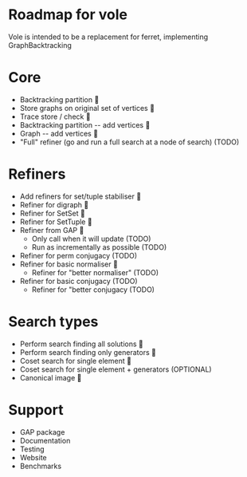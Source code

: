 Roadmap for vole
================

Vole is intended to be a replacement for ferret, implementing GraphBacktracking


Core
======

* Backtracking partition 🎉
* Store graphs on original set of vertices 🎉
* Trace store / check 🎉
* Backtracking partition -- add vertices 🎉
* Graph -- add vertices 🎉
* "Full" refiner (go and run a full search at a node of search) (TODO)


Refiners
========

* Add refiners for set/tuple stabiliser 🎉
* Refiner for digraph 🎉
* Refiner for SetSet 🎉
* Refiner for SetTuple 🎉 
* Refiner from GAP 🎉
    * Only call when it will update (TODO)
    * Run as incrementally as possible (TODO)
* Refiner for perm conjugacy (TODO)
* Refiner for basic normaliser 🎉
  * Refiner for "better normaliser" (TODO)
* Refiner for basic conjugacy (TODO)
  * Refiner for "better conjugacy (TODO)
  
Search types
============

* Perform search finding all solutions 🎉
* Perform search finding only generators 🎉
* Coset search for single element 🎉
* Coset search for single element + generators (OPTIONAL)
* Canonical image 🚧

Support
=======
* GAP package
* Documentation
* Testing
* Website
* Benchmarks




